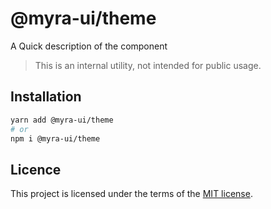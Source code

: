 # @myra-ui/theme

A Quick description of the component

> This is an internal utility, not intended for public usage.

## Installation

```sh
yarn add @myra-ui/theme
# or
npm i @myra-ui/theme
```

## Licence

This project is licensed under the terms of the
[MIT license](https://github.com/gitaumoses4@gmail.com/myra-ui/blob/master/LICENSE).
